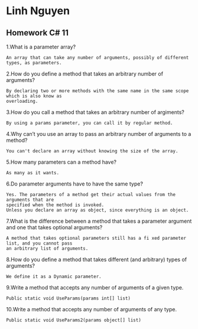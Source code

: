 # Linh Nguyen
## Homework C# 11

1.What is a parameter array?

	An array that can take any number of arguments, possibly of different types, as parameters.

2.How do you define a method that takes an arbitrary number of arguments?

	By declaring two or more methods with the same name in the same scope which is also know as
	overloading.

3.How do you call a method that takes an arbitrary number of argiments?

	By using a params parameter, you can call it by regular method. 

4.Why can’t you use an array to pass an arbitrary number of arguments to a method?

	You can't declare an array without knowing the size of the array.

5.How many parameters can a method have?

	As many as it wants.
	
6.Do parameter arguments have to have the same type?

	Yes. The parameters of a method get their actual values from the arguments that are 
	specified when the method is invoked.
	Unless you declare an array as object, since everything is an object.

7.What is the difference between a method that takes a parameter argument and one that takes optional
arguments?

	A method that takes optional parameters still has a fi xed parameter list, and you cannot pass
	an arbitrary list of arguments.

8.How do you define a method that takes different (and arbitrary) types of arguments?

	We define it as a Dynamic parameter.

9.Write a method that accepts any number of arguments of a given type.

	Public static void UseParams(params int[] list)

10.Write a method that accepts any number of arguments of any type.

	Public static void UseParams2(params object[] list)

